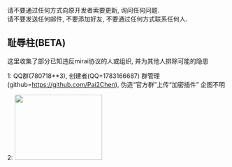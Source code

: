 请不要通过任何方式向原开发者索要更新, 询问任何问题.  
请不要发送任何邮件, 不要添加好友, 不要通过任何方式联系任何人.  



## 耻辱柱(BETA)
这里收集了部分已知违反mirai协议的人或组织, 并为其他人排除可能的隐患


1: QQ群(780718**3), 创建者(QQ=1783166687) 群管理(github=https://github.com/Pai2Chen), 伪造“官方群”上传“加密插件” 企图不明

2: 
<img src="https://github.com/mamoe/mirai/raw/rm/Screenshot_20200821-002427.jpg" width="200" height="150" />
